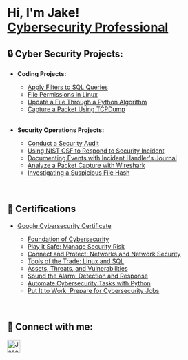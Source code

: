
<h1>Hi, I'm Jake! <br/><a href="https://www.linkedin.com/in/jacob-k-4a8396177/">Cybersecurity Professional</a>


 
<h2>🔒 Cyber Security Projects:</h2>

  - <b>Coding Projects:</b>
    - [Apply Filters to SQL Queries](https://github.com/JacobDKing/ApplyFiltersSQL)
    - [File Permissions in Linux](https://github.com/JacobDKing/FilePermissionsLinux)
    - [Update a File Through a Python Algorithm](https://github.com/JacobDKing/UpdatePythonFile)
    - [Capture a Packet Using TCPDump](https://github.com/JacobDKing/CapturePacketWithTcpdump) 
    
    <br />
  
  - <b>Security Operations Projects:</b>
    - [Conduct a Security Audit](https://github.com/JacobDKing/InternalAuditTest)
    - [Using NIST CSF to Respond to Security Incident](https://github.com/JacobDKing/NISTcsfIncidentResponse)
    - [Documenting Events with Incident Handler's Journal](https://github.com/JacobDKing/IncidentHandlersJournal)
    - [Analyze a Packet Capture with Wireshark](https://github.com/JacobDKing/AnalyzePacketWithWireshark)
    - [Investigating a Suspicious File Hash](https://github.com/JacobDKing/InvestigatingSuspiciousFileHash)
    
    <br />
    <br />
    
<h2>📃 Certifications</h2>

- [Google Cybersecurity Certificate](https://www.coursera.org/account/accomplishments/specialization/certificate/TCVUUELKAAVX)
    - [Foundation of Cybersecurity](https://coursera-certificate-images.s3.amazonaws.com/NBFRTYXU9XV5)
    - [Play it Safe: Manage Security Risk](https://coursera-certificate-images.s3.amazonaws.com/3W2VG74BFE76)
    - [Connect and Protect: Networks and Network Security](https://www.coursera.org/account/accomplishments/certificate/37SZ62Y5NARC)
    - [Tools of the Trade: Linux and SQL](https://www.coursera.org/account/accomplishments/certificate/UHMG3Y646NED)
    - [Assets, Threats, and Vulnerabilities](https://www.coursera.org/account/accomplishments/certificate/PP83XB5X55MW)
    - [Sound the Alarm: Detection and Response](https://www.coursera.org/account/accomplishments/certificate/Z4M5N2WFPD5J)
    - [Automate Cybersecurity Tasks with Python](https://www.coursera.org/account/accomplishments/certificate/M8DLLKM234DS)
    - [Put It to Work: Prepare for Cybersecurity Jobs](https://www.coursera.org/account/accomplishments/certificate/ZJP4PFCNBS93)
  
  <br />
  <br />
  
<h2> 🤳 Connect with me:</h2>

[<img align="" alt="JacobKing | LinkedIn" width="30px" src="https://cdn.jsdelivr.net/npm/simple-icons@v3/icons/linkedin.svg" />][linkedin]

[linkedin]: https://www.linkedin.com/in/jacob-k-4a8396177/

<!--
**JacobDKing/JacobDKing** is a ✨ _special_ ✨ repository because its `README.md` (this file) appears on your GitHub profile.

Here are some ideas to get you started:

- 🔭 I’m currently working on ...
- 🌱 I’m currently learning ...
- 👯 I’m looking to collaborate on ...
- 🤔 I’m looking for help with ...
- 💬 Ask me about ...
- 📫 How to reach me: ...
- 😄 Pronouns: ...
- ⚡ Fun fact: ...
-->
